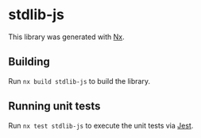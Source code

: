 # stdlib-js

This library was generated with [Nx](https://nx.dev).

## Building

Run `nx build stdlib-js` to build the library.

## Running unit tests

Run `nx test stdlib-js` to execute the unit tests via [Jest](https://jestjs.io).
